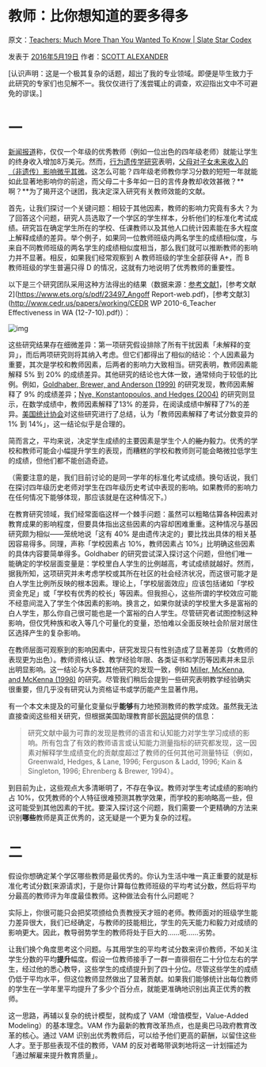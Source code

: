 # 教师：比你想知道的要多得多

原文：[Teachers: Much More Than You Wanted To Know | Slate Star Codex](https://slatestarcodex.com/2016/05/19/teachers-much-more-than-you-wanted-to-know/)

发表于 [2016年5月19日](https://slatestarcodex.com/2016/05/19/teachers-much-more-than-you-wanted-to-know/) 作者：[SCOTT ALEXANDER](https://slatestarcodex.com/author/admin/)

[认识声明：这是一个极其复杂的话题，超出了我的专业领域。即便是毕生致力于此研究的专家们也见解不一。我仅仅进行了浅尝辄止的调查，欢迎指出文中不可避免的谬误。]

# 一

[新闻报道](http://www.bloomberg.com/news/articles/2014-06-12/to-strip-teacher-tenure-judge-cites-the-economic-cost-of-bad-teaching)称，仅仅一个年级的优秀教师（例如一位出色的四年级老师）就能让学生的终身收入增加8万美元。然而，[行为遗传学研究](http://www.ncbi.nlm.nih.gov/pmc/articles/PMC3592970/)表明，[父母对子女未来收入的（非遗传）影响微乎其微](http://amzn.to/1OAT1of)。这怎么可能？四年级老师教你学习分数的短短一年就能如此显著地影响你的前途，而父母二十多年如一日的言传身教却收效甚微？**啊？**为了揭开这个谜团，我决定深入研究有关教师效能的文献。

首先，让我们探讨一个关键问题：相较于其他因素，教师的影响力究竟有多大？为了回答这个问题，研究人员选取了一个学区的学生样本，分析他们的标准化考试成绩。研究旨在确定学生所在的学校、任课教师以及其他人口统计因素能在多大程度上解释成绩的差异。举个例子，如果同一位教师班级内两名学生的成绩相似度，与来自不同教师班级的两名学生的成绩相似度相当，那么我们就可以推断教师的影响力并不显著。相反，如果我们经常观察到 A 教师班级的学生全部获得 A+，而 B 教师班级的学生普遍只得 D 的情况，这就有力地说明了优秀教师的重要性。

以下是三个研究团队采用这种方法得出的结果（数据来源：[参考文献1](http://ies.ed.gov/director/speeches2002/03_05/2002_03_05a.asp)，[参考文献2](https://www.ets.org/s/pdf/23497_Angoff Report-web.pdf)，[参考文献3](http://www.cedr.us/papers/working/CEDR WP 2010-6_Teacher Effectiveness in WA (12-7-10).pdf)）：

![img](https://slatestarcodex.com/blog_images/teacher1.png)

这些研究结果存在细微差异：第一项研究假设排除了所有干扰因素「未解释的变异」，而后两项研究则将其纳入考虑。但它们都得出了相似的结论：个人因素最为重要，其次是学校和教师因素，后两者的影响力大致相当。研究表明，教师因素能解释 5% 到 20% 的成绩差异。其他研究的结论也大体一致，通常倾向于较低的比例。例如，[Goldhaber, Brewer, and Anderson (1999)](https://roundtheinkwell.files.wordpress.com/2011/10/three-way-error-analysis.pdf) 的研究发现，教师因素解释了 9% 的成绩差异；[Nye, Konstantopoulos, and Hedges (2004)](http://epa.sagepub.com/content/26/3/237.short?rss=1&ssource=mfc) 的研究则显示，在数学成绩中，教师因素解释了13% 的差异，在阅读成绩中解释了7%的差异。[美国统计协会](http://www.amstat.org/policy/pdfs/ASA_VAM_Statement.pdf)对这些研究进行了总结，认为「教师因素解释了考试分数变异的 1% 到 14%」，这一结论似乎是合理的。

简而言之，平均来说，决定学生成绩的主要因素是学生个人的~~能力~~毅力。优秀的学校和教师可能会小幅提升学生的表现，而糟糕的学校和教师则可能会略微拉低学生的成绩，但他们都不能创造奇迹。

（需要注意的是，我们目前讨论的是同一学年的标准化考试成绩。换句话说，我们在探讨四年级历史老师对学生在四年级历史考试中表现的影响。如果教师的影响力在任何情况下能够体现，那应该就是在这种情况下。）

在教育研究领域，我们经常面临这样一个棘手问题：虽然可以粗略估算各种因素对教育成果的影响程度，但要具体指出这些因素的内容却困难重重。这种情况与基因研究颇为相似——笼统地说「这有 40% 是由遗传决定的」要比找出具体的相关基因容易得多。同理，声称「学校因素占 10%，教师因素占 10%」比明确这些因素的具体内容要简单得多。Goldhaber 的研究尝试深入探讨这个问题，但他们唯一能确定的学校层面变量是：学校里白人学生的比例越高，考试成绩就越好。然而，据我所知，这项研究并未考虑学校或其所在社区的社会经济状况，而这很可能才是白人学生比例所反映的根本因素。理论上，「学校层面效应」应该包括诸如「学校资金充足」或「学校有优秀的校长」等因素。但我担心，这些所谓的学校效应可能不经意间混入了学生个体因素的影响。换言之，如果你就读的学校里大多是富裕的白人学生，那么你自己很可能也是一个富裕的白人学生。尽管研究者试图控制这种影响，但仅凭种族和收入等几个可量化的变量，恐怕难以全面反映社会阶层对居住区选择产生的复杂影响。

在教师层面可观察到的影响因素中，研究发现只有性别造成了显著差异（女教师的表现更为出色）。教师资格认证、教学经验年限、各类证书和学历等因素并未显示出明显影响。这一结论与大多数其他研究的发现一致，例如 [Miller, McKenna, and McKenna (1998)](https://www.researchgate.net/publication/249704633_A_Comparison_of_Alternatively_and_Traditionally_Prepared_Teachers) 的研究。尽管我们稍后会提到一些研究表明教学经验确实很重要，但几乎没有研究认为资格证书或学历能产生显著作用。

有一个本文未提及的可量化变量似乎**能够**有力地预测教师的教学成效。虽然我无法直接查阅这些相关研究，但根据美国助理教育部长[网站](http://ies.ed.gov/director/speeches2002/03_05/2002_03_05.asp)提供的信息：

> 研究文献中最为可靠的发现是教师的语言和认知能力对学生学习成绩的影响。所有包含了有效的教师语言或认知能力测量指标的研究都发现，这一因素对解释学生成绩变化的贡献度超过了教师的任何其他可测量特征（例如，Greenwald, Hedges, & Lane, 1996; Ferguson & Ladd, 1996; Kain & Singleton, 1996; Ehrenberg & Brewer, 1994）。

到目前为止，这些观点大多清晰明了，不存在争议。教师对学生考试成绩的影响约占 10%，仅凭教师的个人特征很难预测其教学效果，而学校的影响略高一些，但这可能受到其他因素的干扰。要深入探讨这个问题，我们需要一个更精确的方法来识别**哪些**教师是真正优秀的，这无疑是一个更为复杂的过程。

# 二

假设你想确定某个学区哪些教师是最优秀的。你认为生活中唯一真正重要的就是标准化考试分数[来源请求]，于是你计算每位教师班级的平均考试分数，然后将平均分最高的教师评为年度最佳教师。这种做法会有什么问题呢？

实际上，你很可能只会把奖项颁给负责教授天才班的老师。教师面对的班级学生能力差异很大，我们已经确定，与教师的技能相比，学生的先天能力和毅力对成绩的影响更大。因此，教导弱势学生的教师将处于巨大的……呃……劣势。

让我们换个角度思考这个问题。与其用学生的平均考试分数来评价教师，不如关注学生分数的平均**提升**幅度。假设一位教师接手了一群一直徘徊在二十分位左右的学生，经过他的悉心教导，这些学生的成绩提升到了四十分位。尽管这些学生的成绩仍低于平均水平，但这位教师显然做出了显著贡献。如果我们能够统计出每位教师的学生在一学年里平均提升了多少个百分点，就能更准确地识别出真正优秀的教师。

这一思路，再辅以复杂的统计模型，就构成了 VAM（增值模型，Value-Added Modeling）的基本理念。VAM 作为最新的教育改革热点，也是奥巴马政府教育改革的核心。通过 VAM 识别出优秀教师后，可以给予他们更高的薪酬，以留住这些人才。至于那些表现不佳的教师，VAM 的反对者略带讽刺地将这一计划描述为「通过解雇来提升教育质量」。